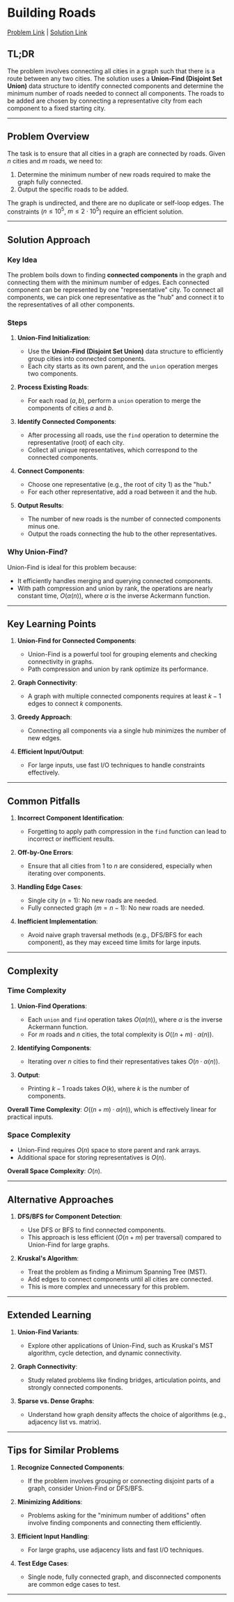 # Building Roads

[Problem Link](https://cses.fi/problemset/task/1666) | [Solution Link](../../solutions/04_Graph_Algorithms/03_1666_Building_Roads.cpp)

## TL;DR

The problem involves connecting all cities in a graph such that there is a route between any two cities. The solution uses a **Union-Find (Disjoint Set Union)** data structure to identify connected components and determine the minimum number of roads needed to connect all components. The roads to be added are chosen by connecting a representative city from each component to a fixed starting city.

---

## Problem Overview

The task is to ensure that all cities in a graph are connected by roads. Given $n$ cities and $m$ roads, we need to:

1. Determine the minimum number of new roads required to make the graph fully connected.
2. Output the specific roads to be added.

The graph is undirected, and there are no duplicate or self-loop edges. The constraints ($n \leq 10^5$, $m \leq 2 \cdot 10^5$) require an efficient solution.

---

## Solution Approach

### Key Idea

The problem boils down to finding **connected components** in the graph and connecting them with the minimum number of edges. Each connected component can be represented by one "representative" city. To connect all components, we can pick one representative as the "hub" and connect it to the representatives of all other components.

### Steps

1. **Union-Find Initialization**:
   - Use the **Union-Find (Disjoint Set Union)** data structure to efficiently group cities into connected components.
   - Each city starts as its own parent, and the `union` operation merges two components.

2. **Process Existing Roads**:
   - For each road $(a, b)$, perform a `union` operation to merge the components of cities $a$ and $b$.

3. **Identify Connected Components**:
   - After processing all roads, use the `find` operation to determine the representative (root) of each city.
   - Collect all unique representatives, which correspond to the connected components.

4. **Connect Components**:
   - Choose one representative (e.g., the root of city 1) as the "hub."
   - For each other representative, add a road between it and the hub.

5. **Output Results**:
   - The number of new roads is the number of connected components minus one.
   - Output the roads connecting the hub to the other representatives.

### Why Union-Find?

Union-Find is ideal for this problem because:
- It efficiently handles merging and querying connected components.
- With path compression and union by rank, the operations are nearly constant time, $O(\alpha(n))$, where $\alpha$ is the inverse Ackermann function.

---

## Key Learning Points

1. **Union-Find for Connected Components**:
   - Union-Find is a powerful tool for grouping elements and checking connectivity in graphs.
   - Path compression and union by rank optimize its performance.

2. **Graph Connectivity**:
   - A graph with multiple connected components requires at least $k-1$ edges to connect $k$ components.

3. **Greedy Approach**:
   - Connecting all components via a single hub minimizes the number of new edges.

4. **Efficient Input/Output**:
   - For large inputs, use fast I/O techniques to handle constraints effectively.

---

## Common Pitfalls

1. **Incorrect Component Identification**:
   - Forgetting to apply path compression in the `find` function can lead to incorrect or inefficient results.

2. **Off-by-One Errors**:
   - Ensure that all cities from $1$ to $n$ are considered, especially when iterating over components.

3. **Handling Edge Cases**:
   - Single city ($n=1$): No new roads are needed.
   - Fully connected graph ($m=n-1$): No new roads are needed.

4. **Inefficient Implementation**:
   - Avoid naive graph traversal methods (e.g., DFS/BFS for each component), as they may exceed time limits for large inputs.

---

## Complexity

### Time Complexity
1. **Union-Find Operations**:
   - Each `union` and `find` operation takes $O(\alpha(n))$, where $\alpha$ is the inverse Ackermann function.
   - For $m$ roads and $n$ cities, the total complexity is $O((n + m) \cdot \alpha(n))$.

2. **Identifying Components**:
   - Iterating over $n$ cities to find their representatives takes $O(n \cdot \alpha(n))$.

3. **Output**:
   - Printing $k-1$ roads takes $O(k)$, where $k$ is the number of components.

**Overall Time Complexity**: $O((n + m) \cdot \alpha(n))$, which is effectively linear for practical inputs.

### Space Complexity
- Union-Find requires $O(n)$ space to store parent and rank arrays.
- Additional space for storing representatives is $O(n)$.

**Overall Space Complexity**: $O(n)$.

---

## Alternative Approaches

1. **DFS/BFS for Component Detection**:
   - Use DFS or BFS to find connected components.
   - This approach is less efficient ($O(n + m)$ per traversal) compared to Union-Find for large graphs.

2. **Kruskal's Algorithm**:
   - Treat the problem as finding a Minimum Spanning Tree (MST).
   - Add edges to connect components until all cities are connected.
   - This is more complex and unnecessary for this problem.

---

## Extended Learning

1. **Union-Find Variants**:
   - Explore other applications of Union-Find, such as Kruskal's MST algorithm, cycle detection, and dynamic connectivity.

2. **Graph Connectivity**:
   - Study related problems like finding bridges, articulation points, and strongly connected components.

3. **Sparse vs. Dense Graphs**:
   - Understand how graph density affects the choice of algorithms (e.g., adjacency list vs. matrix).

---

## Tips for Similar Problems

1. **Recognize Connected Components**:
   - If the problem involves grouping or connecting disjoint parts of a graph, consider Union-Find or DFS/BFS.

2. **Minimizing Additions**:
   - Problems asking for the "minimum number of additions" often involve finding components and connecting them efficiently.

3. **Efficient Input Handling**:
   - For large graphs, use adjacency lists and fast I/O techniques.

4. **Test Edge Cases**:
   - Single node, fully connected graph, and disconnected components are common edge cases to test.

---